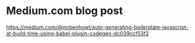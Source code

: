 # Medium.com blog post

https://medium.com/@mrbenhowl/auto-generating-boilerplate-javascript-at-build-time-using-babel-plugin-codegen-dc039ccf53f2
